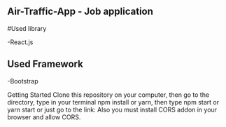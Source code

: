 ## Air-Traffic-App - Job application



#Used library

-React.js

## Used Framework

-Bootstrap


Getting Started
Clone this repository on your computer, then go to the directory, type in your terminal npm install or yarn, then type npm start or yarn start or just go to the link:
Also you must install CORS addon in your browser and allow CORS.


